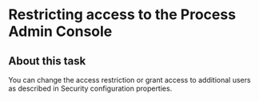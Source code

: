 # Restricting access to the Process Admin Console

## About this task

You can change the access restriction or grant access
to additional users as described in Security configuration properties.